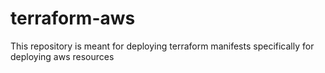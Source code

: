 # terraform-aws
This repository is meant for deploying terraform manifests specifically for deploying aws resources
